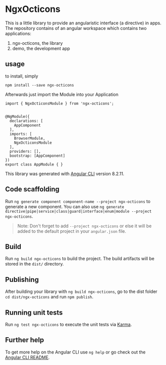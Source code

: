 # NgxOcticons

This is a little library to provide an angularistic interface (a directive) in apps. The repository contains of an angular workspace which contains two applications: 

1. ngx-octicons, the library
2. demo, the development app 

## usage

to install, simply

    npm install --save ngx-octicons

Afterwards just import the Module into your Application

    import { NgxOcticonsModule } from 'ngx-octicons';


    @NgModule({
      declarations: [
        AppComponent
      ],
      imports: [
        BrowserModule,
        NgxOcticonsModule
      ],
      providers: [],
      bootstrap: [AppComponent]
    })
    export class AppModule { }


This library was generated with [Angular CLI](https://github.com/angular/angular-cli) version 8.2.11.

## Code scaffolding

Run `ng generate component component-name --project ngx-octicons` to generate a new component. You can also use `ng generate directive|pipe|service|class|guard|interface|enum|module --project ngx-octicons`.
> Note: Don't forget to add `--project ngx-octicons` or else it will be added to the default project in your `angular.json` file. 

## Build

Run `ng build ngx-octicons` to build the project. The build artifacts will be stored in the `dist/` directory.

## Publishing

After building your library with `ng build ngx-octicons`, go to the dist folder `cd dist/ngx-octicons` and run `npm publish`.

## Running unit tests

Run `ng test ngx-octicons` to execute the unit tests via [Karma](https://karma-runner.github.io).

## Further help

To get more help on the Angular CLI use `ng help` or go check out the [Angular CLI README](https://github.com/angular/angular-cli/blob/master/README.md).
